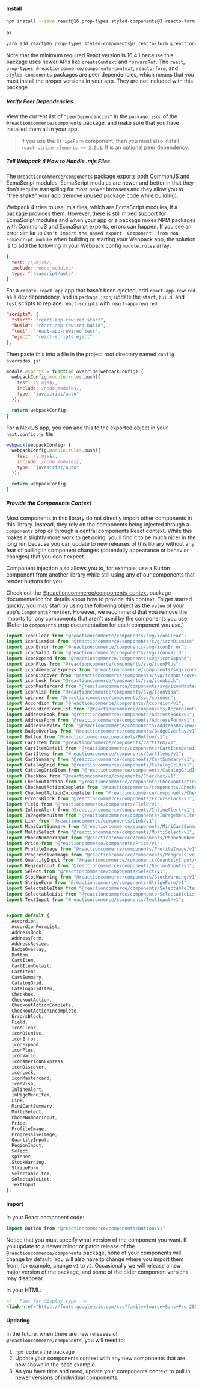 #### Install

```bash
npm install --save react@16 prop-types styled-components@3 reacto-form @reactioncommerce/components-context @reactioncommerce/components
```

or

```bash
yarn add react@16 prop-types styled-components@3 reacto-form @reactioncommerce/components-context @reactioncommerce/components
```

Note that the minimum required React version is 16.4.1 because this package uses newer APIs like `createContext` and `forwardRef`. The `react`, `prop-types`, `@reactioncommerce/components-context`, `reacto-form`, and `styled-components` packages are peer dependencies, which means that you must install the proper versions in your app. They are not included with this package.

##### Verify Peer Dependencies

View the current list of `"peerDependencies"` in the `package.json` of the `@reactioncommerce/components` package, and make sure that you have installed them all in your app.

> If you use the `StripeForm` component, then you must also install `react-stripe-elements >= 2.0.1`. It is an optional peer dependency.

##### Tell Webpack 4 How to Handle .mjs Files

The `@reactioncommerce/components` package exports both CommonJS and EcmaScript modules. EcmaScript modules are newer and better in that they don't require transpiling for most newer browsers and they allow you to "tree shake" your app (remove unused package code while building).

Webpack 4 tries to use .mjs files, which are EcmaScript modules, if a package provides them. However, there is still mixed support for EcmaScript modules and when your app or a package mixes NPM packages with CommonJS and EcmaScript exports, errors can happen. If you see an error similar to `Can't import the named export 'Component' from non EcmaScript module` when building or starting your Webpack app, the solution is to add the following in your Webpack config `module.rules` array:

```jsx static
{
  test: /\.mjs$/,
  include: /node_modules/,
  type: "javascript/auto"
}
```

For a `create-react-app` app that hasn't been ejected, add `react-app-rewired` as a dev dependency, and in `package.json`, update the `start`, `build`, and `test` scripts to replace `react-scripts` with `react-app-rewired`:

```json
"scripts": {
  "start": "react-app-rewired start",
  "build": "react-app-rewired build",
  "test": "react-app-rewired test",
  "eject": "react-scripts eject"
},
```

Then paste this into a file in the project root directory named `config-overrides.js`:

```jsx static
module.exports = function override(webpackConfig) {
  webpackConfig.module.rules.push({
    test: /\.mjs$/,
    include: /node_modules/,
    type: "javascript/auto"
  });

  return webpackConfig;
}
```

For a NextJS app, you can add this to the exported object in your `next.config.js` file:

```jsx static
webpack(webpackConfig) {
  webpackConfig.module.rules.push({
    test: /\.mjs$/,
    include: /node_modules/,
    type: "javascript/auto"
  });

  return webpackConfig;
}
```

##### Provide the Components Context

Most components in this library do not directly import other components in this library. Instead, they rely on the components being injected through a `components` prop or through a central components React context. While this makes it slightly more work to get going, you'll find it to be much nicer in the long run because you can update to new releases of this library without any fear of pulling in component changes (potentially appearance or behavior changes) that you don't expect.

Component injection also allows you to, for example, use a Button component from another library while still using any of our components that render buttons for you.

Check out the [@reactioncommerce/components-context](https://github.com/reactioncommerce/components-context) package documentation for details about how to provide this context. To get started quickly, you may start by using the following object as the `value` of your app's `ComponentsProvider`. However, we recommend that you remove the imports for any components that aren't used by the components you use. (Refer to `components` prop documentation for each component you use.)

```jsx static
import iconClear from "@reactioncommerce/components/svg/iconClear";
import iconDismiss from "@reactioncommerce/components/svg/iconDismiss";
import iconError from "@reactioncommerce/components/svg/iconError";
import iconValid from "@reactioncommerce/components/svg/iconValid";
import iconExpand from "@reactioncommerce/components/svg/iconExpand";
import iconPlus from "@reactioncommerce/components/svg/iconPlus";
import iconAmericanExpress from "@reactioncommerce/components/svg/iconAmericanExpress";
import iconDiscover from "@reactioncommerce/components/svg/iconDiscover";
import iconLock from "@reactioncommerce/components/svg/iconLock";
import iconMastercard from "@reactioncommerce/components/svg/iconMastercard";
import iconVisa from "@reactioncommerce/components/svg/iconVisa";
import spinner from "@reactioncommerce/components/svg/spinner";
import Accordion from "@reactioncommerce/components/Accordion/v1";
import AccordionFormList from "@reactioncommerce/components/AccordionFormList/v1";
import AddressBook from "@reactioncommerce/components/AddressBook/v1";
import AddressForm from "@reactioncommerce/components/AddressForm/v1";
import AddressReview from "@reactioncommerce/components/AddressReview/v1";
import BadgeOverlay from "@reactioncommerce/components/BadgeOverlay/v1";
import Button from "@reactioncommerce/components/Button/v1";
import CartItem from "@reactioncommerce/components/CartItem/v1";
import CartItemDetail from "@reactioncommerce/components/CartItemDetail/v1";
import CartItems from "@reactioncommerce/components/CartItems/v1";
import CartSummary from "@reactioncommerce/components/CartSummary/v1";
import CatalogGrid from "@reactioncommerce/components/CatalogGrid/v1";
import CatalogGridItem from "@reactioncommerce/components/CatalogGridItem/v1";
import Checkbox from "@reactioncommerce/components/Checkbox/v1";
import CheckoutAction from "@reactioncommerce/components/CheckoutAction/v1";
import CheckoutActionComplete from "@reactioncommerce/components/CheckoutActionComplete/v1";
import CheckoutActionIncomplete from "@reactioncommerce/components/CheckoutActionIncomplete/v1";
import ErrorsBlock from "@reactioncommerce/components/ErrorsBlock/v1";
import Field from "@reactioncommerce/components/Field/v1";
import InlineAlert from "@reactioncommerce/components/InlineAlert/v1";
import InPageMenuItem from "@reactioncommerce/components/InPageMenuItem/v1";
import Link from "@reactioncommerce/components/Link/v1";
import MiniCartSummary from "@reactioncommerce/components/MiniCartSummary/v1";
import MultiSelect from "@reactioncommerce/components/MultiSelect/v1";
import PhoneNumberInput from "@reactioncommerce/components/PhoneNumberInput/v1";
import Price from "@reactioncommerce/components/Price/v1";
import ProfileImage from "@reactioncommerce/components/ProfileImage/v1";
import ProgressiveImage from "@reactioncommerce/components/ProgressiveImage/v1";
import QuantityInput from "@reactioncommerce/components/QuantityInput/v1";
import RegionInput from "@reactioncommerce/components/RegionInput/v1";
import Select from "@reactioncommerce/components/Select/v1";
import StockWarning from "@reactioncommerce/components/StockWarning/v1";
import StripeForm from "@reactioncommerce/components/StripeForm/v1";
import SelectableItem from "@reactioncommerce/components/SelectableItem/v1";
import SelectableList from "@reactioncommerce/components/SelectableList/v1";
import TextInput from "@reactioncommerce/components/TextInput/v1";


export default {
  Accordion,
  AccordionFormList,
  AddressBook,
  AddressForm,
  AddressReview,
  BadgeOverlay,
  Button,
  CartItem,
  CartItemDetail,
  CartItems,
  CartSummary,
  CatalogGrid,
  CatalogGridItem,
  Checkbox,
  CheckoutAction,
  CheckoutActionComplete,
  CheckoutActionIncomplete,
  ErrorsBlock,
  Field,
  iconClear,
  iconDismiss,
  iconError,
  iconExpand,
  iconPlus,
  iconValid,
  iconAmericanExpress,
  iconDiscover,
  iconLock,
  iconMastercard,
  iconVisa,
  InlineAlert,
  InPageMenuItem,
  Link,
  MiniCartSummary,
  MultiSelect,
  PhoneNumberInput,
  Price,
  ProfileImage,
  ProgressiveImage,
  QuantityInput,
  RegionInput,
  Select,
  spinner,
  StockWarning,
  StripeForm,
  SelectableItem,
  SelectableList,
  TextInput
};
```

#### Import

In your React component code:

```jsx static
import Button from "@reactioncommerce/components/Button/v1"
```

Notice that you must specify what version of the component you want. If you update to a newer minor or patch release of the `@reactioncommerce/components` package, none of your components will change by default. You will also have to change where you import them from, for example, change `v1` to `v2`. Occasionally we will release a new major version of the package, and some of the older component versions may disappear.

In your HTML:

```html
<!-- Font for display type -->
<link href="https://fonts.googleapis.com/css?family=Source+Sans+Pro:200,400,600,700" rel="stylesheet">
```

#### Updating

In the future, when there are new releases of `@reactioncommerce/components`, you will need to:

1. `npm update` the package
2. Update your components context with any new components that are now shown in the base example.
3. As you have time and need, update your components context to pull in newer versions of individual components.
